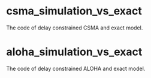 # csma_simulation_vs_exact
The code of delay constrained CSMA and exact model.
# aloha_simulation_vs_exact
The code of delay constrained ALOHA and exact model.
